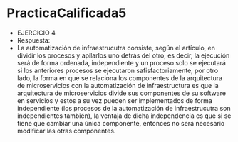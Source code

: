 # PracticaCalificada5
- EJERCICIO 4
- Respuesta:
- La automatización de infraestrucutra consiste, según el artículo, en dividir los procesos y apilarlos uno detrás del otro, es decir, la ejecución será de forma ordenada, independiente y un proceso solo se ejecutará si los anteriores procesos se ejecutaron safisfactoriamente, por otro lado, la forma en que se relaciona los componentes de la arquitectura de microservicios con la automatización de infraestructura es que la arquitectura de microservicios divide sus componentes de su software en servicios y estos a su vez pueden ser implementados de forma independiente (los procesos de la automatización de infraestrucutra son independientes también), la ventaja de dicha independencia es que si se tiene que cambiar una única componente, entonces no será necesario modificar las otras componentes.

